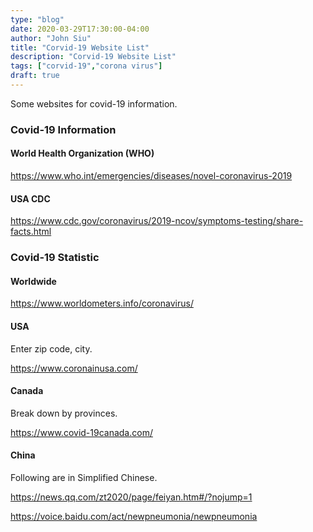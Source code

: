 ```yaml
---
type: "blog"
date: 2020-03-29T17:30:00-04:00
author: "John Siu"
title: "Corvid-19 Website List"
description: "Corvid-19 Website List"
tags: ["corvid-19","corona virus"]
draft: true
---
```


Some websites for covid-19 information.

<!--more-->

### Covid-19 Information

#### World Health Organization (WHO)

https://www.who.int/emergencies/diseases/novel-coronavirus-2019

#### USA CDC

https://www.cdc.gov/coronavirus/2019-ncov/symptoms-testing/share-facts.html

### Covid-19 Statistic

#### Worldwide

https://www.worldometers.info/coronavirus/

#### USA

Enter zip code, city.

https://www.coronainusa.com/

#### Canada

Break down by provinces.

https://www.covid-19canada.com/

#### China

Following are in Simplified Chinese.

https://news.qq.com/zt2020/page/feiyan.htm#/?nojump=1

https://voice.baidu.com/act/newpneumonia/newpneumonia
